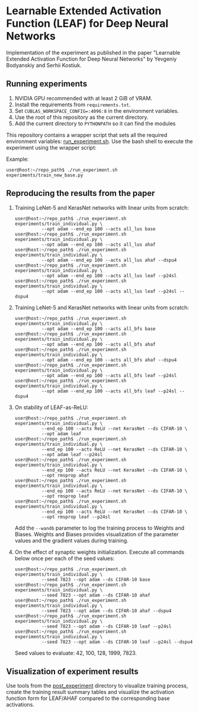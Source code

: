 # Learnable Extended Activation Function (LEAF) for Deep Neural Networks

Implementation of the experiment as published in the paper "Learnable Extended
Activation Function for Deep Neural Networks" by
Yevgeniy Bodyanskiy and Serhii Kostiuk.

## Running experiments

1. NVIDIA GPU recommended with at least 2 GiB of VRAM.
2. Install the requirements from `requirements.txt`.
3. Set `CUBLAS_WORKSPACE_CONFIG=:4096:8` in the environment variables.
4. Use the root of this repository as the current directory.
5. Add the current directory to `PYTHONPATH` so it can find the modules

This repository contains a wrapper script that sets all the required
environment variables: [run_experiment.sh](./run_experiment.sh). Use the bash shell to
execute the experiment using the wrapper script:

Example:

```shell
user@host:~/repo_path$ ./run_experiment.sh experiments/train_new_base.py
```

## Reproducing the results from the paper

1. Training LeNet-5 and KerasNet networks with linear units from scratch:

   ```shell
   user@host:~/repo_path$ ./run_experiment.sh experiments/train_individual.py \
             --opt adam --end_ep 100 --acts all_lus base
   user@host:~/repo_path$ ./run_experiment.sh experiments/train_individual.py \
             --opt adam --end_ep 100 --acts all_lus ahaf
   user@host:~/repo_path$ ./run_experiment.sh experiments/train_individual.py \
             --opt adam --end_ep 100 --acts all_lus ahaf --dspu4
   user@host:~/repo_path$ ./run_experiment.sh experiments/train_individual.py \
             --opt adam --end_ep 100 --acts all_lus leaf --p24sl
   user@host:~/repo_path$ ./run_experiment.sh experiments/train_individual.py \
             --opt adam --end_ep 100 --acts all_lus leaf --p24sl --dspu4
   ```

2. Training LeNet-5 and KerasNet networks with linear units from scratch:

   ```shell
   user@host:~/repo_path$ ./run_experiment.sh experiments/train_individual.py \
             --opt adam --end_ep 100 --acts all_bfs base
   user@host:~/repo_path$ ./run_experiment.sh experiments/train_individual.py \
             --opt adam --end_ep 100 --acts all_bfs ahaf
   user@host:~/repo_path$ ./run_experiment.sh experiments/train_individual.py \
             --opt adam --end_ep 100 --acts all_bfs ahaf --dspu4
   user@host:~/repo_path$ ./run_experiment.sh experiments/train_individual.py \
             --opt adam --end_ep 100 --acts all_bfs leaf --p24sl
   user@host:~/repo_path$ ./run_experiment.sh experiments/train_individual.py \
             --opt adam --end_ep 100 --acts all_bfs leaf --p24sl --dspu4
   ```

3. On stability of LEAF-as-ReLU:

   ```shell
   user@host:~/repo_path$ ./run_experiment.sh experiments/train_individual.py \
             --end_ep 100 --acts ReLU --net KerasNet --ds CIFAR-10 \
             --opt adam leaf
   user@host:~/repo_path$ ./run_experiment.sh experiments/train_individual.py \
             --end_ep 100 --acts ReLU --net KerasNet --ds CIFAR-10 \
             --opt adam leaf --p24sl
   user@host:~/repo_path$ ./run_experiment.sh experiments/train_individual.py \
             --end_ep 100 --acts ReLU --net KerasNet --ds CIFAR-10 \
             --opt rmsprop ahaf
   user@host:~/repo_path$ ./run_experiment.sh experiments/train_individual.py \
             --end_ep 100 --acts ReLU --net KerasNet --ds CIFAR-10 \
             --opt rmsprop leaf
   user@host:~/repo_path$ ./run_experiment.sh experiments/train_individual.py \
             --end_ep 100 --acts ReLU --net KerasNet --ds CIFAR-10 \
             --opt rmsprop leaf --p24sl
   ```

   Add the `--wandb` parameter to log the training process to Weights and
   Biases. Weights and Biases provides visualization of the parameter values and
   the gradient values during training.

4. On the effect of synaptic weights initialization. Execute all commands below
   once per each of the seed values:

   ```shell
   user@host:~/repo_path$ ./run_experiment.sh experiments/train_individual.py \
             --seed 7823 --opt adam --ds CIFAR-10 base
   user@host:~/repo_path$ ./run_experiment.sh experiments/train_individual.py \
             --seed 7823 --opt adam --ds CIFAR-10 ahaf
   user@host:~/repo_path$ ./run_experiment.sh experiments/train_individual.py \
             --seed 7823 --opt adam --ds CIFAR-10 ahaf --dspu4
   user@host:~/repo_path$ ./run_experiment.sh experiments/train_individual.py \
             --seed 7823 --opt adam --ds CIFAR-10 leaf --p24sl
   user@host:~/repo_path$ ./run_experiment.sh experiments/train_individual.py \
             --seed 7823 --opt adam --ds CIFAR-10 leaf --p24sl --dspu4
   ```

   Seed values to evaluate: 42, 100, 128, 1999, 7823.

## Visualization of experiment results

Use tools from the [post_experiment](./post_experiment) directory to visualize
training process, create the training result summary tables and visualize the
activation function form for LEAF/AHAF compared to the corresponding base
activations.
